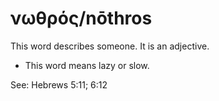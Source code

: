 # νωθρός/nōthros
This word describes someone. It is an adjective.
* This word means lazy or slow.

See: Hebrews 5:11; 6:12
